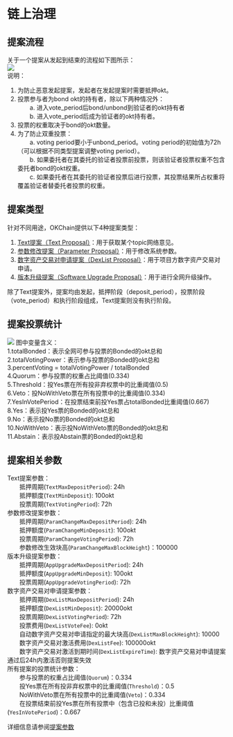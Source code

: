 # 链上治理

## 提案流程

关于一个提案从发起到结束的流程如下图所示：   
![](../../img/OKChainProposal.png)   
说明：   
1. 为防止恶意发起提案，发起者在发起提案时需要抵押okt。   
2. 投票参与者为bond okt的持有者，除以下两种情况外：   
&emsp;&emsp;a. 进入vote_period后bond/unbond到验证者的okt持有者   
&emsp;&emsp;b. 进入vote_period后成为验证者的okt持有者。   
3. 投票的权重取决于bond的okt数量。   
4. 为了防止双重投票：   
&emsp;&emsp;a. voting period要小于unbond_period。voting period的初始值为72h（可以根据不同类型提案调整voting period）。   
&emsp;&emsp;b. 如果委托者在其委托的验证者投票前投票，则该验证者投票权重不包含委托者bond的okt权重。   
&emsp;&emsp;c. 如果委托者在其委托的验证者投票后进行投票，其投票结果所占权重将覆盖验证者替委托者投票的权重。   

## 提案类型
针对不同用途，OKChain提供以下4种提案类型：   
1. [Text提案（Text Proposal）](../governance/text.md)：用于获取某个topic网络意见。   
2. [参数修改提案（Parameter Proposal）](../governance/parameter.md)：用于修改系统参数。   
3. [数字资产交易对申请提案（DexList Proposal）](../governance/dexlist.md)：用于项目方数字资产交易对申请。   
4. [版本升级提案（Software Upgrade Proposal）](../governance/upgrade.md)：用于进行全网升级操作。   

除了Text提案外，提案均由发起，抵押阶段（deposit_period），投票阶段（vote_period）和执行阶段组成，Text提案则没有执行阶段。

## 提案投票统计
![](../../img/gov-tally.png) 
图中变量含义：   
1.totalBonded：表示全网可参与投票的Bonded的okt总和   
2.totalVotingPower：表示参与投票的Bonded的okt总和   
3.percentVoting = totalVotingPower / totalBonded   
4.Quorum：参与投票的权重占比阈值(0.334)   
5.Threshold：投Yes票在所有投非弃权票中的比重阈值(0.5)   
6.Veto：投NoWithVeto票在所有投票中的比重阈值(0.334)   
7.YesInVotePeriod：在投票结束前投Yes票占totalBonded比重阈值(0.667)   
8.Yes：表示投Yes票的Bonded的okt总和   
9.No：表示投No票的Bonded的okt总和   
10.NoWithVeto：表示投NoWithVeto票的Bonded的okt总和   
11.Abstain：表示投Abstain票的Bonded的okt总和 

## 提案相关参数
Text提案参数：  
&emsp;&emsp;抵押周期(`TextMaxDepositPeriod`): 24h   
&emsp;&emsp;抵押额度(`TextMinDeposit`): 100okt  
&emsp;&emsp;投票周期(`TextVotingPeriod`): 72h   
参数修改提案参数：   
&emsp;&emsp;抵押周期(`ParamChangeMaxDepositPeriod`): 24h   
&emsp;&emsp;抵押额度(`ParamChangeMinDeposit`): 100okt  
&emsp;&emsp;投票周期(`ParamChangeVotingPeriod`): 72h   
&emsp;&emsp;参数修改生效块高(`ParamChangeMaxBlockHeight`)：100000    
版本升级提案参数：   
&emsp;&emsp;抵押周期(`AppUpgradeMaxDepositPeriod`): 24h   
&emsp;&emsp;抵押额度(`AppUpgradeMinDeposit`): 100okt   
&emsp;&emsp;投票周期(`AppUpgradeVotingPeriod`): 72h   
数字资产交易对申请提案参数：    
&emsp;&emsp;抵押周期(`DexListMaxDepositPeriod`): 24h   
&emsp;&emsp;抵押额度(`DexListMinDeposit`): 20000okt   
&emsp;&emsp;投票周期(`DexListVotingPeriod`): 72h   
&emsp;&emsp;投票费用(`DexListVoteFee`): 0okt  
&emsp;&emsp;自动数字资产交易对申请指定的最大块高(`DexListMaxBlockHeight`): 10000   
&emsp;&emsp;数字资产交易对激活费用(`DexListFee`): 100000okt   
&emsp;&emsp;数字资产交易对激活到期时间(`DexListExpireTime`): 数字资产交易对申请提案通过后24h内激活否则提案失效     
所有提案的投票统计参数：   
&emsp;&emsp;参与投票的权重占比阈值(`Quorum`)：0.334   
&emsp;&emsp;投Yes票在所有投非弃权票中的比重阈值(`Threshold`)：0.5   
&emsp;&emsp;NoWithVeto票在所有投票中的比重阈值(`Veto`)：0.334  
&emsp;&emsp;在投票结束前投Yes票在所有投票中（包含已投和未投）比重阈值(`YesInVotePeriod`)：0.667

详细信息请参阅[提案参数](../governance/parameter.md#id1)

